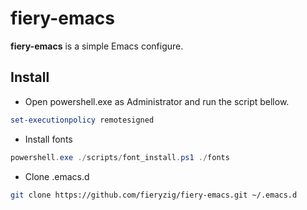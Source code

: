 # fiery-emacs

**fiery-emacs** is a simple Emacs configure.

## Install

- Open powershell.exe as Administrator and run the script bellow.
```powershell
set-executionpolicy remotesigned
```
- Install fonts
```powershell
powershell.exe ./scripts/font_install.ps1 ./fonts
```
- Clone .emacs.d
```bash
git clone https://github.com/fieryzig/fiery-emacs.git ~/.emacs.d
```
